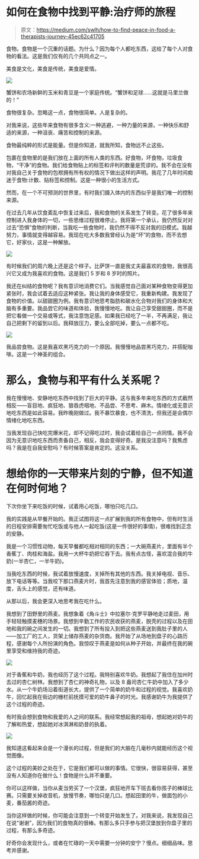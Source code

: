 # 如何在食物中找到平静:治疗师的旅程

> 原文：<https://medium.com/swlh/how-to-find-peace-in-food-a-therapists-journey-45ec62c41705>

食物。食物是一个沉重的话题。为什么？因为每个人都吃东西，这给了每个人对食物的看法。这是我们仅有的几个共同点之一。

美食是文化，美食是传统，美食是爱情。

![](img/81f50ee70b144a8c855c3398922c72e6.png)

蟹饼和农场新鲜的玉米和青豆是一个家庭传统。“蟹饼和足球……这就是马里兰做的！”

食物很复杂。忽略这一点，食物很简单。人是复杂的。

对我来说，这些年来食物有很多含义:一种逃避，一种力量的来源，一种快乐和舒适的来源，一种沮丧、痛苦和控制的来源。

食物最纯粹的形式是能量。但是你知道，就我所知，食物远不止这些。

包裹在食物里的是我们放在上面的所有人类的东西。好食物，坏食物，垃圾食物，“干净”的食物。我们给食物贴上的标签和评判的数量是荒谬的。我不会在没有对我自己关于食物的包袱拥有所有权的情况下做出这样的声明。我花了几年时间痴迷于食物:计数、贴标签和控制。这是一种很小的生活方式。

然而，在一个不可预测的世界里，有时我们摄入体内的东西似乎是我们唯一的控制来源。

在过去几年从饮食紊乱中恢复过来后，我和食物的关系发生了转变。花了很多年来控制进入我身体的一切，一些思维过程很难停止。我将第一个承认，我仍然反对对过去“恐惧”食物的判断，当我吃一些食物时，我仍然不得不反对我的旧模式。我越努力，事情就变得越容易。我现在吃大多数我曾经认为是“坏”的食物，而不去想它，好家伙，这是一种解放。

![](img/ee8a9413bef4fdf54c9c4c3f9b1682dc.png)

有时候我们的周六晚上还是这个样子。比萨饼一直是我丈夫最喜欢的食物，我很高兴它又成为我喜欢的食物。这是我们 5 岁和 8 岁时的照片。

我还在纠结的食物呢？我有意识地消费它们。当我感觉自己面对某种食物变得更加紧张时，我会试着去适应这种紧张。我让我的身体感受它，我重新构建。我发现了食物的价值。以甜甜圈为例。我有意识地思考脂肪和碳水化合物对我们的身体和大脑有多重要。我品尝它的味道和体验，我慢慢地吃。我让自己享受甜甜圈，而不是把它看做一个交易或等式，我注意饱足感。如果我已经吃了一半，不再满足，我让自己把剩下的留到以后。我释放压力，要么全部吃掉，要么一点都不吃。

![](img/16104cdebe23d07e97a25e9e86f856e5.png)

我品尝食物。这是我喜欢黑巧克力的一个原因。我慢慢地品尝黑巧克力，并搭配咖啡。这是一个神圣的组合。

# 那么，食物与和平有什么关系呢？

我在慢慢地、安静地吃东西中找到了巨大的平静。这与我多年来吃东西的方式截然相反——盲目地、疯狂地、狼吞虎咽地、不品尝、不思考、麻木。情绪化或无意识地吃东西是如此容易。我昨晚刚做过。我不暴饮暴食，也不清洗，但我还是会偶尔情绪化地吃东西。

当我发现自己快吃完爆米花，却不记得吃过时，我会试着给自己一点同情。我不会因为无意识地吃东西而责备自己，相反，我会变得好奇。是我没注意吗？我焦虑吗？我是在自我安慰吗？有时候答案是肯定的。这没关系。

# 想给你的一天带来片刻的宁静，但不知道在何时何地？

下次你坐下来吃饭的时候，试着用心吃饭，哪怕只吃几口。

我的实践是从早餐开始的。我正试图将这一点扩展到我的所有食物中，但有时生活的日程安排需要匆忙吃饭或与他人一起吃饭(这是一件很好的事情)，很难找到正念的安静。

我是一个习惯性动物，每天早餐都吃相对相同的东西；一大碗燕麦片，里面有半个香蕉丁、肉桂和海盐。我用一大杯牛奶把它吞下去。我有点古怪，喜欢混合我的牛奶(一半杏仁，一半牛奶)。

当我吃东西的时候，我试着放慢速度，关掉所有其他的东西。我关掉电视、音乐、放下电话等等。当我咬下那口燕麦片时，我首先注意到我的感官体验；质地，温度，舌头上的感觉，还有味道。

从那以后，我会更深入地思考我在吃什么。

我想到了田野里的燕麦。我想象着《角斗士》中拉塞尔·克罗平静地走过麦田，用手轻轻触摸麦穗的场景。我想到辛勤工作的农民收获的燕麦，脱壳的过程以及在田地和我的碗之间发生的一切。我想到了所有投入到把这些燕麦送到我肚子里的人——加工厂的工人，货架上储存燕麦的杂货商。我开始了从场地到盘子的心路历程，感谢每个人所扮演的角色。我惊叹于燕麦是如何从种子开始，并最终在我的碗里享受和维持我的奇迹。

![](img/027807b0ad15cae809416053fa6c69b3.png)

对于香蕉和牛奶，我也经历了这个过程。我特别喜欢牛奶。我想起了我住在加州时去过的杏仁树林。我想到了杏仁的神奇礼物，以及 8 盎司杏仁牛奶中加入了多少水。从一个牛奶场沿着街道长大，提供了一个简单的奶牛和过程的视觉。我喜欢奶牛，回忆起我在街边的栅栏前抚摸可爱的奶牛鼻子的时光。我感谢奶牛为我提供了这个过程的奇迹。

有时我会想到食物和我爱的人之间的联系。我经常想起我的祖母，想起她对奶牛的了解和热爱，想起她对冰淇淋和奶昔的执着。

![](img/25705fdffbe1348f177016d76915a33e.png)

我知道这看起来会是一个漫长的过程，但是我们的大脑在几毫秒内就能经历这个视觉图像。

这个过程的美妙之处在于，它是我们都可以做的事情。它很快，很容易获得，甚至没有人知道你在做什么！食物是什么并不重要。

你可以这样做，当你从麦当劳买了一个汉堡，疯狂地开车下班去看你孩子的棒球比赛。只需要关掉收音机，放慢节奏，哪怕只是几口。想起田里的牛，做面包的小麦，番茄酱的奇迹。

当你这样做的时候，你可能会注意到一个转变开始发生了。对我来说，我发现自己在说“谢谢”，因为我们的食物真的很棒。有那么多只手参与把汉堡放到你盘子里的过程，有那么多奇迹。

好奇你会发现什么，或者在忙碌的一天中需要一分钟的安宁？慢点。细细品味。思考并感谢。